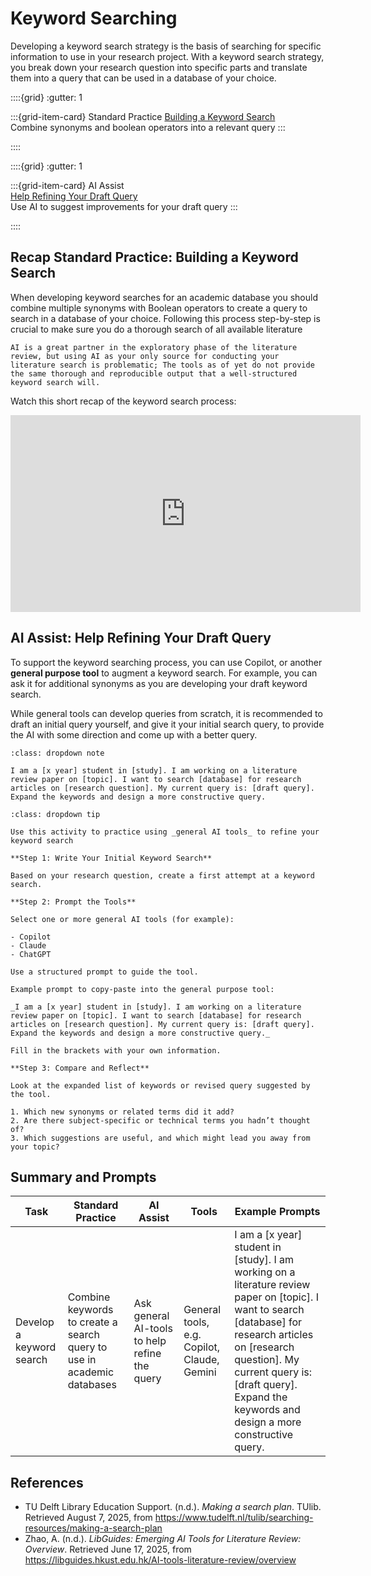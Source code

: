# Keyword Searching

Developing a keyword search strategy is the basis of searching for specific information to use in your research project. With a keyword search strategy, you break down your research question into specific parts and translate them into a query that can be used in a database of your choice. 

::::{grid}
:gutter: 1

:::{grid-item-card} Standard Practice
[Building a Keyword Search](#recap-standard-practice-building-a-keyword-search)<br>
Combine synonyms and boolean operators into a relevant query
:::

::::

::::{grid}
:gutter: 1

:::{grid-item-card} AI Assist<br>
[Help Refining Your Draft Query](#ai-assist-help-refining-your-draft-query)<br>
Use AI to suggest improvements for your draft query
:::

::::

## Recap Standard Practice: Building a Keyword Search

When developing keyword searches for an academic database you should combine multiple synonyms with Boolean operators to create a query to search in a database of your choice. Following this process step-by-step is crucial to make sure you do a thorough search of all available literature

```{warning}
AI is a great partner in the exploratory phase of the literature review, but using AI as your only source for conducting your literature search is problematic; The tools as of yet do not provide the same thorough and reproducible output that a well-structured keyword search will. 
```

Watch this short recap of the keyword search process:

<iframe width="560" height="315" src="https://www.youtube.com/embed/n6SA4dQlJmE?si=50wsADHk9iM6nL-r" title="YouTube video player" frameborder="0" allow="accelerometer; autoplay; clipboard-write; encrypted-media; gyroscope; picture-in-picture; web-share" referrerpolicy="strict-origin-when-cross-origin" allowfullscreen></iframe><br>

## AI Assist: Help Refining Your Draft Query

To support the keyword searching process, you can use Copilot, or another **general purpose tool** to augment a keyword search. For example, you can ask it for additional synonyms as you are developing your draft keyword search.

While general tools can develop queries from scratch, it is recommended to draft an initial query yourself, and give it your initial search query, to provide the AI with some direction and come up with a better query.

```{admonition} Example Prompt
:class: dropdown note

I am a [x year] student in [study]. I am working on a literature review paper on [topic]. I want to search [database] for research articles on [research question]. My current query is: [draft query]. Expand the keywords and design a more constructive query.
```

```{admonition} Guided Activity: Help Refining Your Draft Query
:class: dropdown tip

Use this activity to practice using _general AI tools_ to refine your keyword search

**Step 1: Write Your Initial Keyword Search**

Based on your research question, create a first attempt at a keyword search.

**Step 2: Prompt the Tools**

Select one or more general AI tools (for example):

- Copilot
- Claude
- ChatGPT

Use a structured prompt to guide the tool.

Example prompt to copy-paste into the general purpose tool:

_I am a [x year] student in [study]. I am working on a literature review paper on [topic]. I want to search [database] for research articles on [research question]. My current query is: [draft query]. Expand the keywords and design a more constructive query._

Fill in the brackets with your own information.

**Step 3: Compare and Reflect**

Look at the expanded list of keywords or revised query suggested by the tool.

1. Which new synonyms or related terms did it add?
2. Are there subject-specific or technical terms you hadn’t thought of?
3. Which suggestions are useful, and which might lead you away from your topic?
```

## Summary and Prompts

| Task | Standard Practice | AI Assist | Tools | Example Prompts |
|-|-|-|-|-|
| Develop a keyword search | Combine keywords to create a search query to use in academic databases | Ask general AI-tools to help refine the query | General tools, e.g. Copilot, Claude, Gemini | I am a [x year] student in [study]. I am working on a literature review paper on [topic]. I want to search [database] for research articles on [research question]. My current query is: [draft query]. Expand the keywords and design a more constructive query. |

## References

- TU Delft Library Education Support. (n.d.). _Making a search plan_. TUlib. Retrieved August 7, 2025, from <a href="https://www.tudelft.nl/tulib/searching-resources/making-a-search-plan" target="_blank">https://www.tudelft.nl/tulib/searching-resources/making-a-search-plan</a>
- Zhao, A. (n.d.). _LibGuides: Emerging AI Tools for Literature Review: Overview_. Retrieved June 17, 2025, from <a href="https://libguides.hkust.edu.hk/AI-tools-literature-review/overview" target="_blank">https://libguides.hkust.edu.hk/AI-tools-literature-review/overview</a>